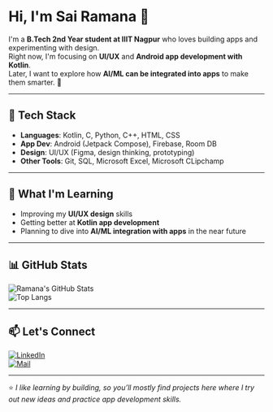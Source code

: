 # Hi, I'm Sai Ramana 👋  

I'm a **B.Tech 2nd Year student at IIIT Nagpur** who loves building apps and experimenting with design.  
Right now, I'm focusing on **UI/UX** and **Android app development with Kotlin**.  
Later, I want to explore how **AI/ML can be integrated into apps** to make them smarter. 🚀  

---

## 🔧 Tech Stack
- **Languages**: Kotlin, C, Python, C++, HTML, CSS  
- **App Dev**: Android (Jetpack Compose), Firebase, Room DB  
- **Design**: UI/UX (Figma, design thinking, prototyping)  
- **Other Tools**: Git, SQL, Microsoft Excel, Microsoft CLipchamp

---

## 🌱 What I'm Learning
- Improving my **UI/UX design** skills  
- Getting better at **Kotlin app development**  
- Planning to dive into **AI/ML integration with apps** in the near future  

---

## 📊 GitHub Stats
![Ramana's GitHub Stats](https://github-readme-stats.vercel.app/api?username=Ramana1357&show_icons=true&theme=tokyonight)  
![Top Langs](https://github-readme-stats.vercel.app/api/top-langs/?username=Ramana1357&layout=compact&theme=tokyonight)  

---

## 📫 Let's Connect
[![LinkedIn](https://img.shields.io/badge/LinkedIn-blue?style=for-the-badge&logo=linkedin)](https://www.linkedin.com/in/sai-ramana-516765326)  
[![Mail](https://img.shields.io/badge/Email-D14836?style=for-the-badge&logo=gmail&logoColor=white)](mailto:rachralaramana@gmail.com)  

---

⭐️ *I like learning by building, so you’ll mostly find projects here where I try out new ideas and practice app development skills.*

